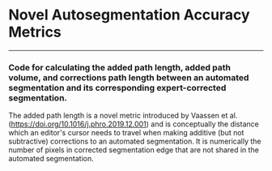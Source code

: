 # Novel Autosegmentation Accuracy Metrics
__________________________________

### Code for calculating the added path length, added path volume, and corrections path length between an automated segmentation and its corresponding expert-corrected segmentation. 

The added path length is a novel metric introduced by Vaassen et al. (https://doi.org/10.1016/j.phro.2019.12.001) and is conceptually the distance which an editor's cursor needs to travel when making additive (but not subtractive) corrections to an automated segmentation. It is numerically the number of pixels in corrected segmentation edge that are not shared in the automated segmentation.

